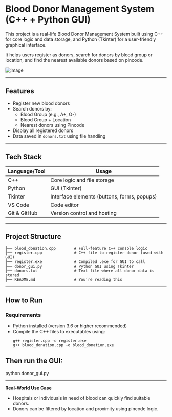 # Blood Donor Management System (C++ + Python GUI)

This project is a real-life Blood Donor Management System built using C++ for core logic and data storage, and Python (Tkinter) for a user-friendly graphical interface.

It helps users register as donors, search for donors by blood group or location, and find the nearest available donors based on pincode.

![image](https://github.com/user-attachments/assets/54aac693-0771-4a1a-936d-d6ee054c1a19)


---

## Features

- Register new blood donors
- Search donors by:
  - Blood Group (e.g., A+, O-)
  - Blood Group + Location
  - Nearest donors using Pincode
- Display all registered donors
- Data saved in `donors.txt` using file handling

---

## Tech Stack

| Language/Tool | Usage |
|---------------|--------|
| C++           | Core logic and file storage |
| Python        | GUI (Tkinter) |
| Tkinter       | Interface elements (buttons, forms, popups) |
| VS Code       | Code editor |
| Git & GitHub  | Version control and hosting |


---

## Project Structure

```
├── blood_donation.cpp        # Full-feature C++ console logic
├── register.cpp              # C++ file to register donor (used with GUI)
├── register.exe              # Compiled .exe for GUI to call
├── donor_gui.py              # Python GUI using Tkinter
├── donors.txt                # Text file where all donor data is stored
├── README.md                 # You’re reading this
```

---

## How to Run

### Requirements

- Python installed (version 3.6 or higher recommended)
- Compile the C++ files to executables using:
  ```
  g++ register.cpp -o register.exe
  g++ blood_donation.cpp -o blood_donation.exe
  ```

## Then run the GUI:

python donor_gui.py


---

**Real-World Use Case**

- Hospitals or individuals in need of blood can quickly find suitable donors.
- Donors can be filtered by location and proximity using pincode logic.

